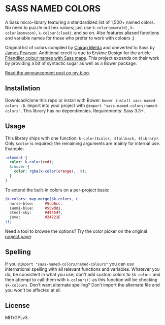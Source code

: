# SASS NAMED COLORS

A Sass micro-library featuring a standardized list of 1,500+ named colors. No need to puzzle out hex values; just use `k-color(emerald)`, `k-color(monsoon)`, `k-colour(cloud)`, and so on. Also features aliased functions and variable names for those who prefer to work with colo**u**rs ;)

Original list of colors compiled by [Chirag Mehta](http://chir.ag/projects/name-that-color/) and converted to Sass by [James Pearson](https://github.com/FearMediocrity/sass-color-palettes). Additional credit is due to Erskine Design for the article [Friendlier colour names with Sass maps](http://erskinedesign.com/blog/friendlier-colour-names-sass-maps/). This project expands on their work by providing a bit of syntactic sugar as well as a Bower package.

[Read the announcement post on my blog](http://synapticism.com/a-sass-micro-library-for-working-with-named-colours/).



## Installation

Download/clone this repo or install with Bower: `bower install sass-named-colors -D`. Import into your project with `@import "sass-named-colors/named-colors"`. This library has no dependencies. Requirements: Sass 3.3+.



## Usage

This library ships with one function: `k-color($color, $fallback, $library)`. Only `$color` is required; the remaining arguments are mainly for internal use. Example:

```scss
.element {
  color: k-color(red);
  &:hover {
    color: rgba(k-color(orange), .9);
  }
}
```

To extend the built-in colors on a per-project basis:

```scss
$k-colors: map-merge($k-colors, (
  norse-blue:     #5cb6cc,
  suomi-blue:     #559dd1,
  steel-sky:      #444547,
  jove:           #24221E
));
```

Need a tool to browse the options? Try the color picker on the original [project page](http://chir.ag/projects/name-that-color/).



## Spelling

If you `@import "sass-named-colors/named-colours"` you can use international spelling with all relevant functions and variables. Whatever you do, be consistent in what you use; don't add custom colors to `$k-colors` and then attempt to call them with `k-colours()` as this function will be checking `$k-colours`. Don't want alternate spelling? Don't import the alternate file and you won't be affected at all.



## License

MIT/GPLv3.
